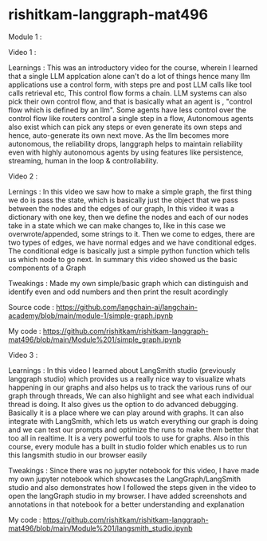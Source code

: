 # rishitkam-langgraph-mat496


Module 1 :

Video 1 : 

Learnings : 
This was an introductory video for the course, wherein I learned that a single LLM applcation alone can't do a lot of things hence many llm applications use a control form, with steps pre and post LLM calls like tool calls retrieval etc, This control flow forms a chain. LLM systems can also pick their own control flow, and that is basically what an agent is , "control flow which is defined by an llm". Some agents have less control over the control flow like routers control a single step in a flow, Autonomous agents also exist which can pick any steps or even generate its own steps and hence, auto-generate its own next move. As the llm becomes more autonomous, the reliability drops, langgraph helps to maintain reliability even with highly autonomous agents by using features like persistence, streaming, human in the loop & controllability. 



Video 2 :

Lernings :  In this video  we saw how to make a simple graph, the first thing we do is pass the state, which is basically just the object that we pass between the nodes and the edges of our graph, In this video it was a dictionary with one key, then we define the nodes and each of our nodes take in a state which we can make changes to, like in this case we overwrote/appended, some strings to it. Then we come to edges, there are two types of edges, we have normal edges and we have conditional edges. The conditional edge is basically just a simple python function which tells us which node to go next. In summary this video showed us the basic components of a Graph

Tweakings : Made my own simple/basic graph which can distinguish and identify even and odd numbers and then print the result acordingly

Source code : https://github.com/langchain-ai/langchain-academy/blob/main/module-1/simple-graph.ipynb

My code : https://github.com/rishitkam/rishitkam-langgraph-mat496/blob/main/Module%201/simple_graph.ipynb



Video 3 :

Learnings : In this video I learned about LangSmith studio (previously langgraph studio) which provides us a  really nice way to visualize whats happening in our graphs and also helps us to track the various runs of our graph through threads, We can also highlight and see what each individual thread is doing. It also gives us the option to do advanced debugging. Basically it is a place where we can play around with graphs. It can also integrate with LangSmith, which lets us watch everything our graph is doing and we can test our prompts and optimize the runs to make them better that too all in realtime. It is a very powerful tools to use for graphs. Also in this course, every module has a built in studio folder which enables us to run this langsmith studio in our browser easily

Tweakings : Since there was no jupyter notebook for this video, I have made my own jupyter notebook which showcases the LangGraph/LangSmith studio and also demonstrates how I followed the steps given in the video to open the langGraph studio in my browser. I have added screenshots and annotations in that notebook for a better understanding and explanation

My code : https://github.com/rishitkam/rishitkam-langgraph-mat496/blob/main/Module%201/langsmith_studio.ipynb
